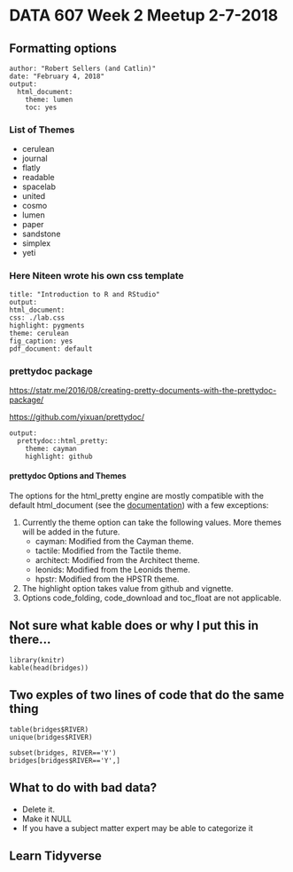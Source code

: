 # DATA 607 Week 2 Meetup 2-7-2018

## Formatting options

```
author: "Robert Sellers (and Catlin)"
date: "February 4, 2018"
output:
  html_document:
    theme: lumen
    toc: yes
```

### List of Themes

- cerulean
- journal
- flatly
- readable
- spacelab
- united
- cosmo
- lumen
- paper
- sandstone
- simplex
- yeti

### Here Niteen wrote his own css template

```
title: "Introduction to R and RStudio"
output:
html_document:
css: ./lab.css
highlight: pygments
theme: cerulean
fig_caption: yes
pdf_document: default
```

### prettydoc package

<https://statr.me/2016/08/creating-pretty-documents-with-the-prettydoc-package/>

<https://github.com/yixuan/prettydoc/>

```
output:
  prettydoc::html_pretty:
    theme: cayman
    highlight: github
```

#### prettydoc Options and Themes

The options for the html_pretty engine are mostly compatible with the default html_document (see the [documentation](http://rmarkdown.rstudio.com/html_document_format.html)) with a few exceptions:

1. Currently the theme option can take the following values. More themes will be added in the future.
	- cayman: Modified from the Cayman theme.
	- tactile: Modified from the Tactile theme.
	- architect: Modified from the Architect theme.
	- leonids: Modified from the Leonids theme.
	- hpstr: Modified from the HPSTR theme.
2. The highlight option takes value from github and vignette.
3. Options code_folding, code_download and toc_float are not applicable.


## Not sure what kable does or why I put this in there...

```
library(knitr)
kable(head(bridges))
```

## Two exples of two lines of code that do the same thing

```
table(bridges$RIVER)
unique(bridges$RIVER)
```

```
subset(bridges, RIVER=='Y')
bridges[bridges$RIVER=='Y',]
```

## What to do with bad data?

- Delete it.
- Make it NULL
- If you have a subject matter expert may be able to categorize it

## Learn Tidyverse